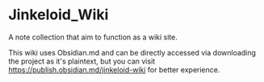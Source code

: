 # Jinkeloid_Wiki
A note collection that aim to function as a wiki site.

This wiki uses Obsidian.md and can be directly accessed via downloading the project as it's plaintext, but you can visit https://publish.obsidian.md/jinkeloid-wiki for better experience.

